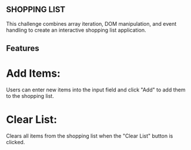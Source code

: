 ## SHOPPING LIST

This challenge combines array iteration, DOM manipulation, and event handling to create an interactive shopping list application.

## Features

# Add Items: 
Users can enter new items into the input field and click "Add" to add them to the shopping list.

# Clear List:
Clears all items from the shopping list when the "Clear List" button is clicked.
